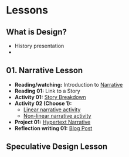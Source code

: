 # Lessons

## What is Design?
- History presentation
- 


## 01. Narrative Lesson
- **Reading/watching:** Introduction to [Narrative](../topics/narrative.md)
- **Reading 01:** Link to a Story
- **Activity 01:** [Story Breakdown](practice/story_breakdown.md)
- **Activity 02 (Choose 1):**
  - [Linear narrative activity](../practice/linear_narrative.md)
  - [Non-linear narrative activity](../practice/non-linear_narrative.md)
- **Project 01:** [Hypertext Narrative](../projects/hypertext_narrative_project.md)
- **Reflection writing 01:** [Blog Post](../practice/blog_post_narrative.md)
 
## Speculative Design Lesson

